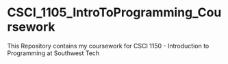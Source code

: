 # CSCI_1105_IntroToProgramming_Coursework

This Repository contains my coursework for CSCI 1150 - Introduction to Programming at Southwest Tech
